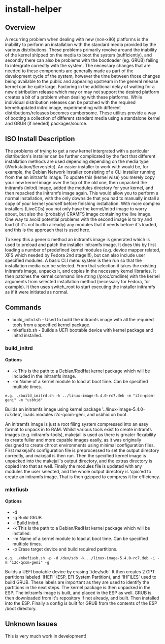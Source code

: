 # install-helper

## Overview
A recurring problem when dealing with new (non-x86) platforms is the inability to perform an installation with the standard media provided by the various distributions. These problems primarily revolve around the inability of the kernel shipped on the media to boot the system (sufficiently), and secondly there can also be problems with the bootloader (eg. GRUB) failing to intergrate correctly with the system. The necessary changes that are needed to these components are generally made as part of the development cycle of the system, however the time between those changes being available to the public and appearing upstream in the general release kernel can be quite large. Factoring in the additional delay of waiting for a new distribution release which may or may not support the desired platform creates a bit of a problem when dealing with these platforms. While individual distribution releases can be patched with the required kernel/updated initrd image, experimenting with different distributions/releases becomes cumbersome. These utilites provide a way of booting a collection of different standard media using a standalone kernel and GRUB (if needed) packages/source.

## ISO Install Description
The problems of trying to get a new kernel intergrated with a particular distribution's installer can be further complicated by the fact that different installation methods are used depending depending on the media type (Workstation/Server/etc). An easier installer to work with would be, for example, the Debian Network Installer consisting of a CLI installer running from the an initramfs image. To update this (kernel wise) you merely copy your new kernel image over the top of the old one, then unpacked the initramfs (initrd) image, added the modules directory for your kernel, and then repacked the initramfs image again. This would allow you to perform a normal installation, with the only downside that you had to manually install a copy of your kernel yourself before finishing installation. With more complex installers (LiveCDs) you not only have the kernel/initrd image to worry about, but also the (probably) CRAMFS image containing the live image. One way to avoid potential problems with the second image is to try and load (if it's not builtin already) any modules that it needs before it's loaded, and this is the approach that is used here.

To keep this a generic method an initramfs image is generated which is used to preload and patch the installer initramfs image. It does this by first loading a number of predefined kernel modules (e.g. device mapper related, XFS which needed by Fedora 2nd stage!!!), but can also include user specified modules. A basic CLI menu system is then run so that the installation media can be selected. From that selection it takes the existing initramfs image, unpacks it, and copies in the necessary kernel libraries. It then patches the kernel command line string (/proc/cmdline) with the kernel arguments from selected installation method (necessary for Fedora, for example). It then uses switch_root to start executing the installer initramfs as if it were initiated as normal.

## Commands

* build_initrd.sh - Used to build the initramfs image with all the required tools from a specified kernel package.
* mkefiusb.sh - Builds a UEFI bootable device with kernel package and initrd installed.

### build_initrd
#### Options
* -k <path to kernel package> This is the path to a Debian/RedHat kernel package which will be included in the initramfs image.
* -m <kernel module name> Name of a kernel module to load at boot time. Can be specified multiple times.

`e.g. ./build_initrd.sh -k ../linux-image-5.4.0-rc7.deb -m "i2c-qcom-geni" -m "usbhid"`

Builds an initramfs image using kernel package '../linux-image-5.4.0-rc7.deb', loads modules i2c-qcom-geni, and usbhid on boot.

An initramfs image is just a root filing system compressed into an easy format to unpack in to RAM. Whilst various tools exist to create initramfs images (e.g. initramfs-tools), makejail is used as there is greater flexability to create fuller and more capable images easily, as it was originally designed to create chroot environments using minimal configuration files. First makejail's configuration file is preprocessed to set the output directory correctly, and makejail is then run. Then the specified kernel image is unpacked into the makejail's output directory, and the extras directory is copied into that as well. Finally the modules file is updated with any modules the user selected, and the whole output directory is 'cpio'ed to create an initramfs image. That is then gzipped to compress it for efficiency.

### mkefiusb
#### Options
* -d <device path>
* -g Build GRUB.
* -i Build initrd.
* -k <path to kernel package> This is the path to a Debian/RedHat kernel package which will be installed.
* -m <kernel module name> Name of a kernel module to load at boot time. Can be specified multiple times.
* -p Erase target device and build required partitions.

`e.g. ./mkefiusb.sh -p -d /dev/sdb -k ../linux-image-5.4.0-rc7.deb -i -m "i2c-qcom-geni" -g`

Builds a UEFI bootable device by erasing '/dev/sdb'. It then creates 2 GPT partitions labeled 'IHEFI' (ESP, EFI System Partition), and 'IHFILES' used to build GRUB. These labels are important as they are used to identify the partitions in the next steps. The kernel package is then unpacked in the ESP. The initramfs image is built, and placed in the ESP as well. GRUB is then downloaded from it's repository if not already, and built. Then installed into the ESP. Finally a config is built for GRUB from the contents of the ESP /boot directory. 

## Unknown Issues
This is very much work in development!
